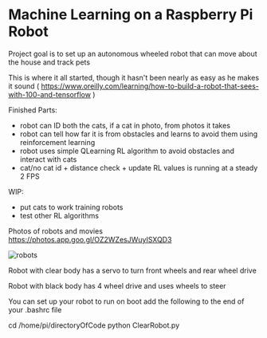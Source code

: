 # Machine Learning on a Raspberry Pi Robot

Project goal is to set up an autonomous wheeled robot that can move about the house and track pets 

This is where it all started, though it hasn't been nearly as easy as he makes it sound 
( https://www.oreilly.com/learning/how-to-build-a-robot-that-sees-with-100-and-tensorflow )





Finished Parts:
- robot can ID both the cats, if a cat in photo, from photos it takes
- robot can tell how far it is from obstacles and learns to avoid them using reinforcement learning
- robot uses simple QLearning RL algorithm to avoid obstacles and interact with cats
- cat/no cat id + distance check + update RL values is running at a steady 2 FPS


WIP:
- put cats to work training robots
- test other RL algorithms



Photos of robots and movies
https://photos.app.goo.gl/OZ2WZesJWuyISXQD3


![robots](https://github.com/timestocome/RaspberryPi-Robot/blob/master/robots.jpg)


Robot with clear body has a servo to turn front wheels and rear wheel drive

Robot with black body has 4 wheel drive and uses wheels to steer



You can set up your robot to run on boot
add the following to the end of your .bashrc file

cd /home/pi/directoryOfCode
python ClearRobot.py

